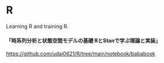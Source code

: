 # R
Learning R and training R.

#### 「時系列分析と状態空間モデルの基礎 RとStanで学ぶ理論と実装」
https://github.com/udai0621/R/tree/main/notebook/bababook